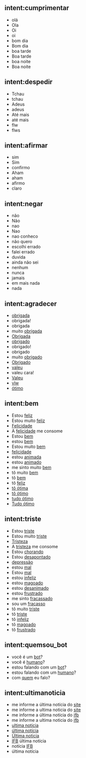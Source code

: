 ## intent:cumprimentar
- olá
- Ola
- Oi
- oi
- bom dia
- Bom dia
- boa tarde
- Boa tarde
- boa noite
- Boa noite

## intent:despedir
- Tchau
- tchau
- Adeus
- adeus
- Até mais
- até mais
- flw
- flws

## intent:afirmar
- sim
- Sim
- confirmo
- Aham
- aham
- afirmo
- claro

## intent:negar
- não
- Não
- nao
- Nao
- nao conheco
- não quero
- escolhi errado
- falei errado
- duvida
- ainda não sei
- nenhum
- nunca
- jamais
- em mais nada
- nada

## intent:agradecer
- [obrigada](agradecimento)
- obrigada!
- obrigada
- muito [obrigada](agradecimento)
- [Obrigada](agradecimento)
- [obrigado](agradecimento)
- obrigado!
- obrigado
- muito [obrigado](agradecimento)
- [Obrigado](agradecimento)
- [valeu](agradecimento)
- valeu cara!
- [Valeu](agradecimento)
- [vlw](agradecimento)
- [ótimo](agradecimento)

## intent:bem
- Estou [feliz](feliz)
- Estou muito [feliz](feliz)
- [Felicidade](feliz)
- A [felicidade](feliz) me consome
- Estou [bem](feliz)
- estou [bem](feliz)
- Estou muito [bem](feliz)
- [felicidade](feliz)
- estou [animada](feliz)
- estou [animado](feliz)
- me sinto muito [bem](feliz)
- tô muito [bem](feliz)
- tô [bem](feliz)
- tô [feliz](feliz)
- [tô ótima](feliz)
- [tô ótimo](feliz)
- [tudo ótimo](feliz)
- [Tudo ótimo](feliz)

## intent:triste
- Estou [triste](triste)
- Estou muito [triste](triste)
- [Tristeza](triste)
- A [tristeza](triste) me consome
- Estou [chorando](triste)
- Estou [desapontado](triste)
- [depressão](triste)
- estou [mal](triste)
- Estou [mal](triste)
- estou [infeliz](triste)
- estou [magoado](triste)
- estou [desanimado](triste)
- estou [frustrado](triste)
- me sinto [fracassado](triste)
- sou um [fracasso](triste)
- tô muito [triste](triste)
- tô [triste](triste)
- tô [infeliz](triste)
- tô [magoado](triste)
- tô [frustrado](triste)

## intent:quemsou_bot
- você é um [bot](quem)?
- você é [humano](quem)?
- estou falando com um [bot](quem)?
- estou falando com um [humano](quem)?
- com [quem](quem) eu falo?

## intent:ultimanoticia
- me informe a última notícia do [site](LINK)
- me informe a ultima noticia do [site](LINK)
- me informe a última notícia do [ifb](LINK:site)
- me informe a ultima noticia do [ifb](LINK:site)
- [ultima noticia](LINK)
- [última notícia](LINK)
- [Última noticia](LINK)
- [IFB](LINK:site) última notícia
- notícia [IFB](LINK:site)
- última notícia
